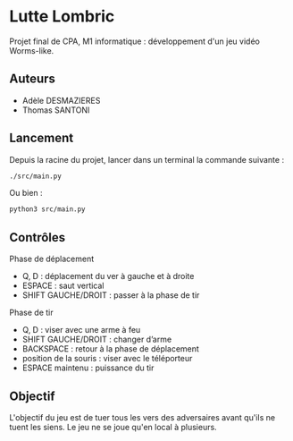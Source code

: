 # Lutte Lombric

Projet final de CPA, M1 informatique : développement d'un jeu vidéo Worms-like. 

## Auteurs

- Adèle DESMAZIERES
- Thomas SANTONI

## Lancement

Depuis la racine du projet, lancer dans un terminal la commande suivante :

```sh
./src/main.py
```

Ou bien : 

```sh
python3 src/main.py
```

## Contrôles

Phase de déplacement

- Q, D : déplacement du ver à gauche et à droite
- ESPACE : saut vertical
- SHIFT GAUCHE/DROIT : passer à la phase de tir

Phase de tir

- Q, D : viser avec une arme à feu
- SHIFT GAUCHE/DROIT : changer d’arme
- BACKSPACE : retour à la phase de déplacement
- position de la souris : viser avec le téléporteur
- ESPACE maintenu : puissance du tir

## Objectif

L'objectif du jeu est de tuer tous les vers des adversaires avant qu'ils ne tuent les siens. Le jeu ne se joue qu'en local à plusieurs. 